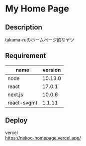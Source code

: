 # My Home Page

## Description
takuma-ruのホームページ的なヤツ

## Requirement

| name | version |
| ------------- | ------------- |
| node  | 10.13.0 |
| react  | 17.0.1 |
| next.js | 10.0.6 |
| react-svgmt | 1.1.11 |

## Deploy
vercel<br>
https://nekoo-homepage.vercel.app/

